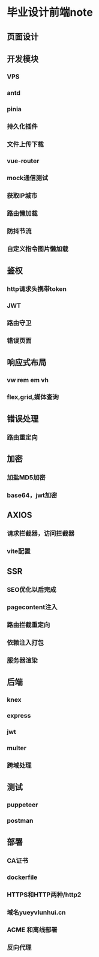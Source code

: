 # 毕业设计前端note

## 页面设计

## 开发模块

### VPS

### antd

### pinia

### 持久化插件

### 文件上传下载

### vue-router

### mock通信测试

### 获取IP城市

### 路由懒加载

### 防抖节流

### 自定义指令图片懒加载

## 鉴权

### http请求头携带token

### JWT

### 路由守卫

### 错误页面

## 响应式布局

### vw rem em vh

### flex,grid,媒体查询

## 错误处理

### 路由重定向

## 加密

### 加盐MD5加密

### base64，jwt加密

## AXIOS

### 请求拦截器，访问拦截器

### vite配置

## SSR

### SEO优化以后完成

### pagecontent注入

### 路由拦截重定向

### 依赖注入打包

### 服务器渲染

## 后端

### knex

### express

### jwt

### multer

### 跨域处理

## 测试

### puppeteer

### postman

## 部署

### CA证书

### dockerfile

### HTTPS和HTTP两种/http2

### 域名yueyvlunhui.cn

### ACME 和离线部署

### 反向代理
